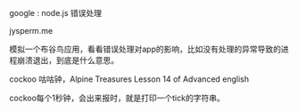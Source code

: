 google : node.js 错误处理

jysperm.me 

模拟一个布谷鸟应用，看看错误处理对app的影响，比如没有处理的异常导致的进程崩溃退出，到底是什么意思。

cockoo 咕咕钟，Alpine Treasures Lesson 14 of Advanced english 

cockoo每个1秒钟，会出来报时，就是打印一个tick的字符串。



